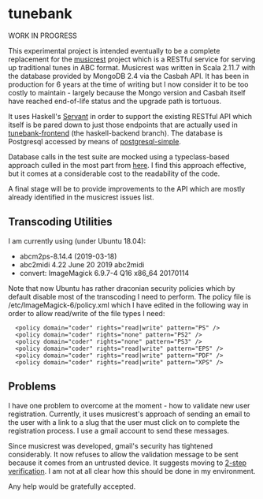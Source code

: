 # tunebank

WORK IN PROGRESS

This experimental project is intended eventually to be a complete replacement for the [musicrest](https://github.com/newlandsvalley/musicrest) project which is a RESTful service for serving up traditional tunes in ABC format.  Musicrest was written in Scala 2.11.7 with the database provided by MongoDB 2.4 via the Casbah API.  It has been in production for 6 years at the time of writing but I now consider it to be too costly to maintain - largely because the Mongo version and Casbah itself have reached end-of-life status and the upgrade path is tortuous.

It uses Haskell's [Servant](https://www.servant.dev/) in order to support the existing RESTful API which itself is be pared down to just those endpoints that are actually used in [tunebank-frontend](https://github.com/newlandsvalley/tunebank-frontend) (the haskell-backend branch).  The database is Postgresql accessed by means of [postgresql-simple](https://hackage.haskell.org/package/postgresql-simple). 

Database calls in the test suite are mocked using a typeclass-based approach culled in the most part from [here](https://functor.tokyo/blog/2015-11-20-testing-db-access). I find this approach effective, but it comes at a considerable cost to the readability of the code.

A final stage will be to provide improvements to the API which are mostly already identified in the musicrest issues list.

Transcoding Utilities
---------------------

I am currently using (under Ubuntu 18.04):

* abcm2ps-8.14.4 (2019-03-18)
* abc2midi 4.22 June 20 2019 abc2midi
* convert: ImageMagick 6.9.7-4 Q16 x86_64 20170114

Note that now Ubuntu has rather draconian security policies which by default disable most of the transcoding I need to perform.  The policy file is /etc/ImageMagick-6/policy.xml which I have edited in the following way in order to allow read/write of the file types I need:

```
  <policy domain="coder" rights="read|write" pattern="PS" />
  <policy domain="coder" rights="none" pattern="PS2" />
  <policy domain="coder" rights="none" pattern="PS3" />
  <policy domain="coder" rights="read|write" pattern="EPS" />
  <policy domain="coder" rights="read|write" pattern="PDF" />
  <policy domain="coder" rights="read|write" pattern="XPS" />

```

Problems
--------

I have one problem to overcome at the moment - how to validate new user registration. Currently, it uses musicrest's approach of sending an email to the user with a link to a slug that the user must click on to complete the registration process.  I use a gmail account to send these messages.

Since musicrest was developed, gmail's security has tightened considerably.  It now refuses to allow the validation message to be sent because it comes from an untrusted device.  It suggests moving to [2-step verification](https://www.google.com/landing/2step/).  I am not at all clear how this should be done in my environment.

Any help would be gratefully accepted.